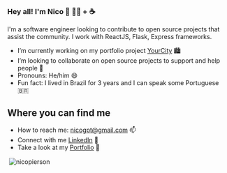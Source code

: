### Hey all! I'm Nico 👋 👨‍💻 + ☕

I'm a software engineer looking to contribute to open source projects that assist the community. I work with ReactJS, Flask, Express frameworks.

- I’m currently working on my portfolio project <a href="https://yourcity-app.herokuapp.com/">YourCity</a> 🏙️
- I’m looking to collaborate on open source projects to support and help people 👯
- Pronouns: He/him 😄
- Fun fact: I lived in Brazil for 3 years and I can speak some Portuguese 🇧🇷

## Where you can find me
- How to reach me: nicogpt@gmail.com 📫
- Connect with me <a href="https://www.linkedin.com/in/nico-pierson/">LinkedIn</a> 💼
- Take a look at my <a href="https://nicopierson.github.io/">Portfolio</a> 🔗

<p>&nbsp;<img align="center" src="https://github-readme-stats.vercel.app/api?username=nicopierson&show_icons=true&locale=en" alt="nicopierson" /></p>
